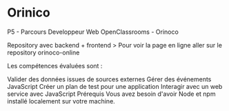 # Orinico

P5 - Parcours Developpeur Web OpenClassrooms - Orinoco

Repository avec backend + frontend > Pour voir la page en ligne aller sur le repository orinoco-online

Les compétences évaluées sont :

Valider des données issues de sources externes
Gérer des événements JavaScript
Créer un plan de test pour une application
Interagir avec un web service avec JavaScript
Prérequis
Vous avez besoin d'avoir Node et npm installé localement sur votre machine.




